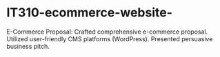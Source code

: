 # IT310-ecommerce-website-
 E-Commerce Proposal: Crafted comprehensive e-commerce proposal. Utilized user-friendly CMS platforms
(WordPress). Presented persuasive business pitch.

